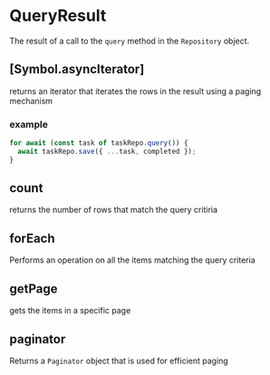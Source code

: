 # QueryResult
The result of a call to the `query` method in the `Repository` object.
## [Symbol.asyncIterator]
returns an iterator that iterates the rows in the result using a paging mechanism
### example
```ts
for await (const task of taskRepo.query()) {
  await taskRepo.save({ ...task, completed });
}
```

## count
returns the number of rows that match the query critiria
## forEach
Performs an operation on all the items matching the query criteria
## getPage
gets the items in a specific page
## paginator
Returns a `Paginator` object that is used for efficient paging
